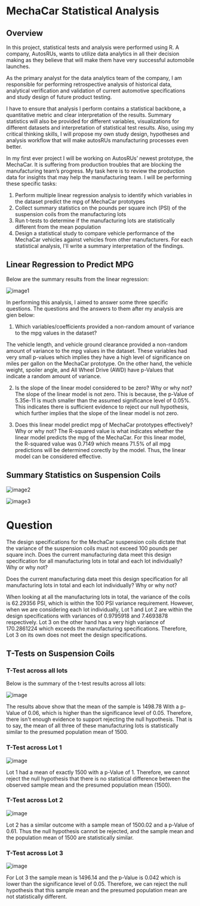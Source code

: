 # MechaCar Statistical Analysis

## Overview

In this project, statistical tests and analysis were performed using R. A company,  AutosRUs, wants to utilize data analytics in all their decision making as they believe that will make them have very successful automobile launches. 

As the primary analyst for the data analytics team of the company, I am responsible for  performing  retrospective analysis of historical data, analytical verification and validation of current automotive specifications and study design of future product testing.
 
I have to ensure that analysis I perform contains a statistical backbone, a quantitative metric and clear interpretation of the results. Summary statistics will also be provided for different variables, visualizations for different datasets and interpretation of statistical test results. Also, using my critical thinking skills, I will propose my own study design,  hypotheses and analysis workflow that will make autosRUs manufacturing processes even better. 

In my first ever project I will be working on AutosRUs’ newest prototype, the MechaCar. It is suffering from production troubles that are blocking the manufacturing team’s progress. My task here is to review the production data for insights that may help the manufacturing team. I will be performing these specific tasks:
1. Perform multiple linear regression analysis to identify which variables in the dataset predict the mpg of MechaCar prototypes
2. Collect summary statistics on the pounds per square inch (PSI) of the suspension coils from the manufacturing lots
3. Run t-tests to determine if the manufacturing lots are statistically different from the mean population
4. Design a statistical study to compare vehicle performance of the MechaCar vehicles against vehicles from other manufacturers. For each statistical analysis, I'll write a summary interpretation of the findings.

## Linear Regression to Predict MPG
Below are the summary results from the linear regression:

![image1](https://github.com/GerlechJen/MechaCar_Statistical_Analysis/blob/main/Images/deliverable1_results.png)

In performing this analysis, I aimed to answer some three specific questions. The questions and the answers  to them after my analysis are gien below:

1. Which variables/coefficients provided a non-random amount of variance to the mpg values in the dataset?

The vehicle length, and vehicle ground clearance provided a non-random amount of variance to the mpg values in the dataset. These variables had very small p-values which implies they have a high level of significance on miles per gallon on the MechaCar prototype. On the other hand, the vehicle weight, spoiler angle, and All Wheel Drive (AWD) have p-Values that indicate a random amount of variance. 


2. Is the slope of the linear model considered to be zero? Why or why not?
The slope of the linear model is not zero. This is because, the p-Value of 5.35e-11 is much smaller than the assumed significance level of 0.05%. This indicates there is sufficient evidence to reject our null hypothesis, which further implies that the slope of the linear model is not zero.

3. Does this linear model predict mpg of MechaCar prototypes effectively? Why or why not?
The R-squared value is what indicates whether the linear model predicts the mpg of the MechaCar. For this linear model, the R-squared value was 0.7149 which means 71.5% of all mpg predictions will be determined corectly by the model. Thus, the linear model can be considered effective.

## Summary Statistics on Suspension Coils

![image2](https://github.com/GerlechJen/MechaCar_Statistical_Analysis/blob/main/Images/total_summary.png)

![image3](https://github.com/GerlechJen/MechaCar_Statistical_Analysis/blob/main/Images/lot_summary.png)

# Question
The design specifications for the MechaCar suspension coils dictate that the variance of the suspension coils must not exceed 100 pounds per square inch. Does the current manufacturing data meet this design specification for all manufacturing lots in total and each lot individually? Why or why not?

Does the current manufacturing data meet this design specification for all manufacturing lots in total and each lot individually? Why or why not?

When looking at all the manufacturing lots in total, the variance of the coils is 62.29356 PSI, which is within the 100 PSI variance requirement.
However, when we are considering each lot individually, Lot 1 and Lot 2 are within the design specifications with variances of 0.9795918 and 7.4693878 respectively. Lot 3 on the other hand has a very high variance of 170.2861224 which exceeds the manufacturing specifications.  Therefore, Lot 3 on its own does not meet the design specifications. 

## T-Tests on Suspension Coils
### T-Test across all lots 
Below is the summary of the t-test results across all lots:

![image](https://github.com/GerlechJen/MechaCar_Statistical_Analysis/blob/main/Images/All_Lots.png)

The results above show that the mean of the sample is 1498.78 With a p-Value of 0.06, which is higher than the significance level of 0.05. Therefore, there isn't enough evidence to support rejecting the null hypothesis. That is to say, the mean of all three of these manufacturing lots is statistically similar to the presumed population mean of 1500.

### T-Test across Lot 1
![image](https://github.com/GerlechJen/MechaCar_Statistical_Analysis/blob/main/Images/Lot1.png)

Lot 1 had a mean of exactly 1500 with a p-Value of 1. Therefore, we cannot reject the null hypothesis that             there is no statistical difference between the observed sample mean and the presumed population mean (1500).

### T-Test across Lot 2
![image](https://github.com/GerlechJen/MechaCar_Statistical_Analysis/blob/main/Images/Lot2.png)

Lot 2 has a similar outcome with a sample mean of 1500.02 and a p-Value of 0.61. Thus the null hypothesis cannot be rejected,                and the sample mean and the population mean of 1500 are statistically similar.

### T-Test across Lot 3 
![image](https://github.com/GerlechJen/MechaCar_Statistical_Analysis/blob/main/Images/Lot3.png)

For Lot 3 the sample mean is 1496.14 and the p-Value is 0.042 which is lower than the significance level of 0.05. Therefore, we can reject the null hypothesis that                 this sample mean and the presumed population mean are not statistically different.


